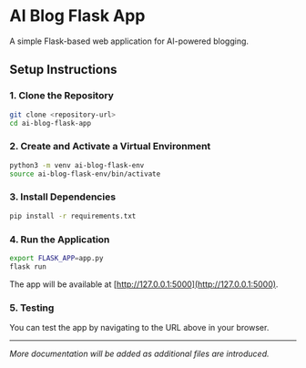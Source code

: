 # AI Blog Flask App

A simple Flask-based web application for AI-powered blogging.

## Setup Instructions

### 1. Clone the Repository

```bash
git clone <repository-url>
cd ai-blog-flask-app
```

### 2. Create and Activate a Virtual Environment

```bash
python3 -m venv ai-blog-flask-env
source ai-blog-flask-env/bin/activate
```

### 3. Install Dependencies

```bash
pip install -r requirements.txt
```

### 4. Run the Application

```bash
export FLASK_APP=app.py
flask run
```

The app will be available at [http://127.0.0.1:5000](http://127.0.0.1:5000).

### 5. Testing

You can test the app by navigating to the URL above in your browser.

---

*More documentation will be added as additional files are introduced.*